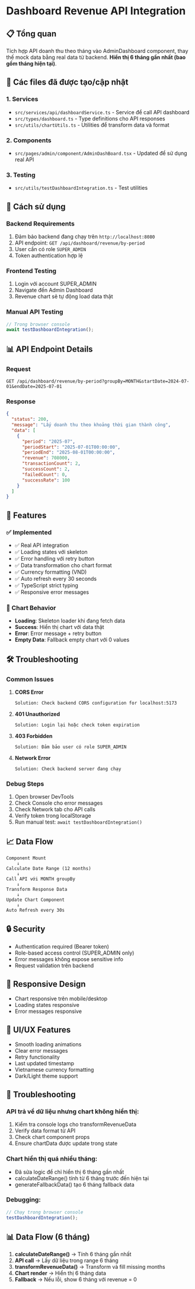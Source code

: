 # Dashboard Revenue API Integration

## 📋 Tổng quan

Tích hợp API doanh thu theo tháng vào AdminDashboard component, thay thế mock data bằng real data từ backend. **Hiển thị 6 tháng gần nhất (bao gồm tháng hiện tại)**.

## 🔧 Các files đã được tạo/cập nhật

### 1. Services

- `src/services/api/dashboardService.ts` - Service để call API dashboard
- `src/types/dashboard.ts` - Type definitions cho API responses
- `src/utils/chartUtils.ts` - Utilities để transform data và format

### 2. Components

- `src/pages/admin/component/AdminDashBoard.tsx` - Updated để sử dụng real API

### 3. Testing

- `src/utils/testDashboardIntegration.ts` - Test utilities

## 🚀 Cách sử dụng

### Backend Requirements

1. Đảm bảo backend đang chạy trên `http://localhost:8080`
2. API endpoint: `GET /api/dashboard/revenue/by-period`
3. User cần có role `SUPER_ADMIN`
4. Token authentication hợp lệ

### Frontend Testing

1. Login với account SUPER_ADMIN
2. Navigate đến Admin Dashboard
3. Revenue chart sẽ tự động load data thật

### Manual API Testing

```javascript
// Trong browser console
await testDashboardIntegration();
```

## 📊 API Endpoint Details

### Request

```
GET /api/dashboard/revenue/by-period?groupBy=MONTH&startDate=2024-07-01&endDate=2025-07-01
```

### Response

```json
{
  "status": 200,
  "message": "Lấy doanh thu theo khoảng thời gian thành công",
  "data": [
    {
      "period": "2025-07",
      "periodStart": "2025-07-01T00:00:00",
      "periodEnd": "2025-08-01T00:00:00",
      "revenue": 708000,
      "transactionCount": 2,
      "successCount": 2,
      "failedCount": 0,
      "successRate": 100
    }
  ]
}
```

## 🎯 Features

### ✅ Implemented

- ✅ Real API integration
- ✅ Loading states với skeleton
- ✅ Error handling với retry button
- ✅ Data transformation cho chart format
- ✅ Currency formatting (VND)
- ✅ Auto refresh every 30 seconds
- ✅ TypeScript strict typing
- ✅ Responsive error messages

### 🔄 Chart Behavior

- **Loading**: Skeleton loader khi đang fetch data
- **Success**: Hiển thị chart với data thật
- **Error**: Error message + retry button
- **Empty Data**: Fallback empty chart với 0 values

## 🛠️ Troubleshooting

### Common Issues

1. **CORS Error**

   ```
   Solution: Check backend CORS configuration for localhost:5173
   ```

2. **401 Unauthorized**

   ```
   Solution: Login lại hoặc check token expiration
   ```

3. **403 Forbidden**

   ```
   Solution: Đảm bảo user có role SUPER_ADMIN
   ```

4. **Network Error**
   ```
   Solution: Check backend server đang chạy
   ```

### Debug Steps

1. Open browser DevTools
2. Check Console cho error messages
3. Check Network tab cho API calls
4. Verify token trong localStorage
5. Run manual test: `await testDashboardIntegration()`

## 📈 Data Flow

```
Component Mount
    ↓
Calculate Date Range (12 months)
    ↓
Call API với MONTH groupBy
    ↓
Transform Response Data
    ↓
Update Chart Component
    ↓
Auto Refresh every 30s
```

## 🔒 Security

- Authentication required (Bearer token)
- Role-based access control (SUPER_ADMIN only)
- Error messages không expose sensitive info
- Request validation trên backend

## 📱 Responsive Design

- Chart responsive trên mobile/desktop
- Loading states responsive
- Error messages responsive

## 🎨 UI/UX Features

- Smooth loading animations
- Clear error messages
- Retry functionality
- Last updated timestamp
- Vietnamese currency formatting
- Dark/Light theme support

## 🔧 Troubleshooting

### API trả về dữ liệu nhưng chart không hiển thị:

1. Kiểm tra console logs cho transformRevenueData
2. Verify data format từ API
3. Check chart component props
4. Ensure chartData được update trong state

### Chart hiển thị quá nhiều tháng:

- Đã sửa logic để chỉ hiển thị 6 tháng gần nhất
- calculateDateRange() tính từ 6 tháng trước đến hiện tại
- generateFallbackData() tạo 6 tháng fallback data

### Debugging:

```js
// Chạy trong browser console
testDashboardIntegration();
```

## 📊 Data Flow (6 tháng)

1. **calculateDateRange()** → Tính 6 tháng gần nhất
2. **API call** → Lấy dữ liệu trong range 6 tháng
3. **transformRevenueData()** → Transform và fill missing months
4. **Chart render** → Hiển thị 6 tháng data
5. **Fallback** → Nếu lỗi, show 6 tháng với revenue = 0
